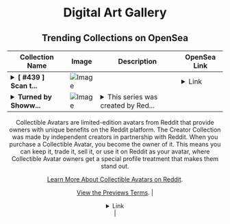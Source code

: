 <div align="center">

# Digital Art Gallery

## Trending Collections on OpenSea

| Collection Name                       | Image                                                                                     | Description                       | OpenSea Link                                                                                          |
|---------------------------------------|-------------------------------------------------------------------------------------------|-----------------------------------|--------------------------------------------------------------------------------------------------------|
| **<details><summary>[ #439 ] Scan t...</summary>[ #439 ] Scan the QR to get a reward</details>** | ![Image](https://i.seadn.io/s/raw/files/0faff7e3eca59ab9125d2f38cb6b13af.png?w=500&auto=format?w=200&auto=format) |  | <details><summary>Link</summary>[[ #439 ] Scan the QR to get a reward](https://opensea.io/collection/439-scan-the-qr-to-get-a-reward)</details> |
| **<details><summary>Turned by Showw...</summary>Turned by Showwwy87 x Reddit Collectible Avatars</details>** | ![Image](https://i.seadn.io/s/raw/files/2f813d99462c96b3ed28760f9c90c084.png?w=500&auto=format?w=200&auto=format) | <details><summary>This series was created by Red...</summary>This series was created by Reddit user Showwwy87 as a part of the Collectible Avatars Creator Program. You can [check out the creator's profile on Reddit](https://www.reddit.com/user/Showwwy87/).

Collectible Avatars are limited-edition avatars from Reddit that provide owners with unique benefits on the Reddit platform. The Creator Collection was made by independent creators in partnership with Reddit. When you purchase a Collectible Avatar, you become the owner of it. This means you can keep it, trade it, sell it, or use it on Reddit as your avatar, where Collectible Avatar owners get a special profile treatment that makes them stand out.

[Learn More About Collectible Avatars on Reddit](https://reddithelp.com/hc/en-us/articles/6213835889044).

[View the Previews Terms](https://www.redditinc.com/policies/previews-terms).</details> | <details><summary>Link</summary>[Turned by Showwwy87 x Reddit Collectible Avatars](https://opensea.io/collection/turned-by-showwwy87-x-reddit-collectible-avatars)</details> |

</div>